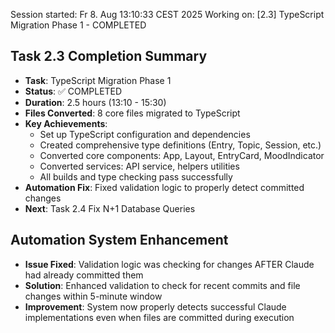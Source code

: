 Session started: Fr 8. Aug 13:10:33 CEST 2025
Working on: [2.3] TypeScript Migration Phase 1 - COMPLETED

## Task 2.3 Completion Summary
- **Task**: TypeScript Migration Phase 1
- **Status**: ✅ COMPLETED
- **Duration**: 2.5 hours (13:10 - 15:30)
- **Files Converted**: 8 core files migrated to TypeScript
- **Key Achievements**:
  - Set up TypeScript configuration and dependencies
  - Created comprehensive type definitions (Entry, Topic, Session, etc.)
  - Converted core components: App, Layout, EntryCard, MoodIndicator
  - Converted services: API service, helpers utilities
  - All builds and type checking pass successfully
- **Automation Fix**: Fixed validation logic to properly detect committed changes
- **Next**: Task 2.4 Fix N+1 Database Queries

## Automation System Enhancement
- **Issue Fixed**: Validation logic was checking for changes AFTER Claude had already committed them
- **Solution**: Enhanced validation to check for recent commits and file changes within 5-minute window
- **Improvement**: System now properly detects successful Claude implementations even when files are committed during execution
